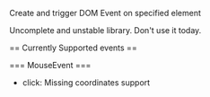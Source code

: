 Create and trigger DOM Event on specified element

Uncomplete and unstable library.
Don't use it today.

== Currently Supported events ==

=== MouseEvent ===

* click: Missing coordinates support
